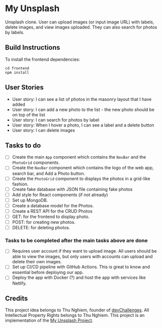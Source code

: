 # My Unsplash

Unsplash clone. User can upload images (or input image URL) with labels, delete images, and view images uploaded. They can also search for photos by labels.

## Build Instructions

To install the frontend dependencies:

```
cd frontend
npm install
```

## User Stories

- User story: I can see a list of photos in the masonry layout that I have added
- User story: I can add a new photo to the list - the new photo should be on top of the list
- User story: I can search for photos by label
- User story: When I hover a photo, I can see a label and a delete button
- User story: I can delete images

## Tasks to do

- [ ] Create the main `App` component which contains the `NavBar` and the `PhotoGrid` components.
- [ ] Create the `NavBar` component which contains the logo of the web app, search bar, and Add a Photo button.
- [ ] Create the `PhotoGrid` component to displays the photos in a grid-like fashion.
 - [ ] Create fake database with JSON file containing fake photos
- [ ] Add style for React components (if not already)
- [ ] Set up MongoDB.
- [ ] Create a database model for the Photos.
- [ ] Create a REST API for the CRUD Photos
 - [ ] GET: for the frontend to display photo.
 - [ ] POST: for creating new photos.
 - [ ] DELETE: for deleting photos.

### Tasks to be completed after the main tasks above are done

- [ ] Requires user account if they want to upload image. All users should be able to view the images, but only users with accounts can upload and delete their own images.
- [ ] Set up CI/CD pipeline with GitHub Actions. This is great to know and essential before deploying our app.
- [ ] Deploy the app with Docker (?) and host the app with services like Netlify.

## Credits

This project idea belongs to Thu Nghiem, founder of [devChallenges](https://devchallenges.io/). All Intellectual Property Rights belongs to Thu Nghiem. This project is an implementation of the [My Unsplash Project](https://devchallenges.io/challenges/rYyhwJAxMfES5jNQ9YsP).
